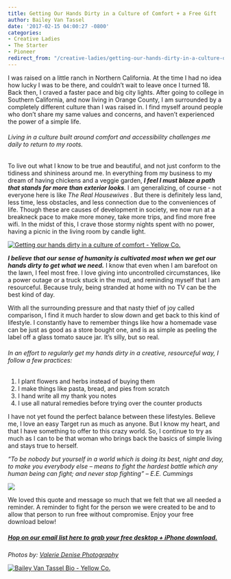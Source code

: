 ```yaml
---
title: Getting Our Hands Dirty in a Culture of Comfort + a Free Gift
author: Bailey Van Tassel
date: '2017-02-15 04:00:27 -0800'
categories:
- Creative Ladies
- The Starter
- Pioneer
redirect_from: "/creative-ladies/getting-our-hands-dirty-in-a-culture-of-comfort/"
---
```


I was raised on a little ranch in Northern California. At the time I had no idea how lucky I was to be there, and couldn’t wait to leave once I turned 18\. Back then, I craved a faster pace and big city lights. After going to college in Southern California, and now living in Orange County, I am surrounded by a completely different culture than I was raised in. I find myself around people who don’t share my same values and concerns, and haven’t experienced the power of a simple life.  

###### Living in a culture built around comfort and accessibility challenges me daily to return to my roots.

To live out what I know to be true and beautiful, and not just conform to the tidiness and shininess around me. In everything from my business to my dream of having chickens and a veggie garden, _**I feel I must blaze a path that stands for more than exterior looks**._ I am generalizing, of course - not everyone here is like _The Real Housewives_ . But there is definitely less land, less time, less obstacles, and less connection due to the conveniences of life. Though these are causes of development in society, we now run at a breakneck pace to make more money, take more trips, and find more free wifi. In the midst of this, I crave those stormy nights spent with no power, having a picnic in the living room by candle light.

[![Getting our hands dirty in a culture of comfort - Yellow Co.](https://yellow-blog-images.imgix.net/2017/02/ValerieDenisePhotos-49.jpg)](https://yellow-blog-images.imgix.net/2017/02/ValerieDenisePhotos-49.jpg)

_**I believe that our sense of humanity is cultivated most when we get our hands dirty to get what we need.**_ I know that even when I am barefoot on the lawn, I feel most free. I love giving into uncontrolled circumstances, like a power outage or a truck stuck in the mud, and reminding myself that I am resourceful. Because truly, being stranded at home with no TV can be the best kind of day.

With all the surrounding pressure and that nasty thief of joy called comparison, I find it much harder to slow down and get back to this kind of lifestyle. I constantly have to remember things like how a homemade vase can be just as good as a store bought one, and is as simple as peeling the label off a glass tomato sauce jar. It’s silly, but so real.

###### In an effort to regularly get my hands dirty in a creative, resourceful way, I follow a few practices:

1.  I plant flowers and herbs instead of buying them
2.  I make things like pasta, bread, and pies from scratch
3.  I hand write all my thank you notes
4.  I use all natural remedies before trying over the counter products

I have not yet found the perfect balance between these lifestyles. Believe me, I love an easy Target run as much as anyone. But I know my heart, and that I have something to offer to this crazy world. So, I continue to try as much as I can to be that woman who brings back the basics of simple living and stays true to herself.

_“To be nobody but yourself in a world which is doing its best, night and day, to make you everybody else – means to fight the hardest battle which any human being can fight; and never stop fighting” – E.E. Cummings_

[![](https://yellow-blog-images.imgix.net/2017/02/EE-Cummings-Blog-Image-1.jpg)](https://yellow-blog-images.imgix.net/2017/02/EE-Cummings-Blog-Image-1.jpg)

We loved this quote and message so much that we felt that we all needed a reminder. A reminder to fight for the person we were created to be and to allow that person to run free without compromise. Enjoy your free download below!

##### **[Hop on our email list here to grab your free desktop + iPhone download.](https://yellowcollective.leadpages.co/leadbox/147fb3573f72a2%3A17a2246bc746dc/5739238230327296/)**

_Photos by: [Valerie Denise Photography](http://www.valeriedenisephotos.com/)_

[![Bailey Van Tassel Bio - Yellow Co.](https://yellow-blog-images.imgix.net/2017/02/Baylie.jpg)](http://www.abelimpact.com/)
